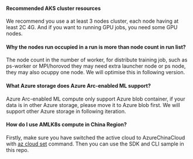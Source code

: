
#### Recommended AKS cluster resources

We recommend you use a at least 3 nodes cluster, each node having at least 2C 4G. And if you want to running GPU jobs, you need some GPU nodes.

#### Why the nodes run occupied in a run is more than node count in run list?

The node count in the number of worker, for distribute training job, such as ps-worker or MPI/horovod they may need extra launcher node or ps node, they may also ocuppy one node. We will optimise this in following version.

#### What Azure storage does Azure Arc-enabled ML support?

Azure Arc-enabled ML compute only support Azure blob container, if your data is in other Azure storage, please move it to Azure blob first. We will support other Azure storage in following iteration.

#### How do I use AMLK8s compute in China Region?

Firstly, make sure you have switched the active cloud to AzureChinaCloud with [az cloud set](https://docs.microsoft.com/cli/azure/manage-clouds-azure-cli?view=azure-cli-latest) command. Then you can use the SDK and CLI sample in this repo.